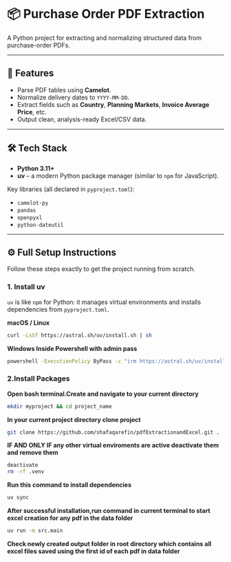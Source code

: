 # 📦 Purchase Order PDF Extraction

A Python project for extracting and normalizing structured data from purchase-order PDFs.

---

## 🚀 Features
- Parse PDF tables using **Camelot**.
- Normalize delivery dates to `YYYY-MM-DD`.
- Extract fields such as **Country**, **Planning Markets**, **Invoice Average Price**, etc.
- Output clean, analysis-ready Excel/CSV data.

---

## 🛠 Tech Stack
- **Python 3.11+**
- **uv** – a modern Python package manager (similar to `npm` for JavaScript).

Key libraries (all declared in `pyproject.toml`):
- `camelot-py`
- `pandas`
- `openpyxl`
- `python-dateutil`

---

## ⚙️ Full Setup Instructions

Follow these steps exactly to get the project running from scratch.

### 1. Install uv
`uv` is like `npm` for Python: it manages virtual environments and installs dependencies from `pyproject.toml`.

**macOS / Linux**
```bash
curl -LsSf https://astral.sh/uv/install.sh | sh
```
**Windows Inside Powershell with admin pass**
```bash
powershell -ExecutionPolicy ByPass -c "irm https://astral.sh/uv/install.ps1 | iex"
```

### 2.Install Packages

**Open bash terminal.Create and navigate to your current directory**
```bash
mkdir myproject && cd project_name
```
**In your current project directory clone project**
```bash
git clone https://github.com/shafaqarefin/pdfExtractionandExcel.git .

```
**IF AND ONLY IF any other virtual enviroments are active deactivate them and remove them**
```bash
deactivate
rm -rf .venv
```
**Run this command to install dependencies**
```bash
uv sync
```
**After successful installation,run command in current terminal to start excel creation for any pdf in the data folder**
```bash
uv run -m src.main
```
**Check newly created output folder in root directory which contains all excel files saved using the first id of each pdf in data folder**







